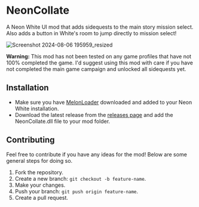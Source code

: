 # NeonCollate
A Neon White UI mod that adds sidequests to the main story mission select. Also adds a button in White's room to jump directly to mission select! 

  ![Screenshot 2024-08-06 195959_resized](https://github.com/user-attachments/assets/296175cb-df73-4302-82d3-d31a556667f2)


**Warning:** This mod has not been tested on any game profiles that have not 100% completed the game. I'd suggest using this mod with care if you have not completed the main game campaign and unlocked all sidequests yet.

## Installation
 - Make sure you have [MelonLoader](https://github.com/LavaGang/MelonLoader) downloaded and added to your Neon White installation.
 - Download the latest release from the [releases page](https://github.com/DerelictJade/NeonCollate/releases/latest) and add the NeonCollate.dll file to your mod folder.

## Contributing
Feel free to contribute if you have any ideas for the mod! Below are some general steps for doing so.
1. Fork the repository.
2. Create a new branch: `git checkout -b feature-name`.
3. Make your changes.
4. Push your branch: `git push origin feature-name`.
5. Create a pull request.
